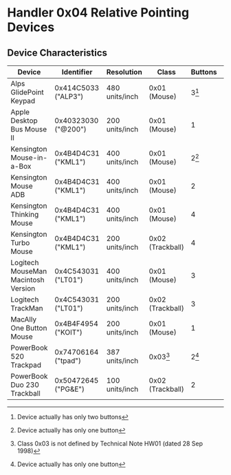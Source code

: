 # Handler 0x04 Relative Pointing Devices

## Device Characteristics

| Device                              | Identifier          | Resolution     | Class            | Buttons | Source            |
| ----------------------------------- | ------------------- | -------------- | ---------------- | ------- | ----------------- |
| Alps GlidePoint Keypad              | 0x414C5033 ("ALP3") | 480 units/inch | 0x01 (Mouse)     | 3[^2]   | Tashtari          |
| Apple Desktop Bus Mouse II          | 0x40323030 ("@200") | 200 units/inch | 0x01 (Mouse)     | 1       | demik@68kMLA      |
| Kensington Mouse-in-a-Box           | 0x4B4D4C31 ("KML1") | 400 units/inch | 0x01 (Mouse)     | 2[^1]   | demik@68kMLA      |
| Kensington Mouse ADB                | 0x4B4D4C31 ("KML1") | 400 units/inch | 0x01 (Mouse)     | 2       | Tashtari          |
| Kensington Thinking Mouse           | 0x4B4D4C31 ("KML1") | 400 units/inch | 0x01 (Mouse)     | 4       | demik@68kMLA      |
| Kensington Turbo Mouse              | 0x4B4D4C31 ("KML1") | 200 units/inch | 0x02 (Trackball) | 4       | Tashtari          |
| Logitech MouseMan Macintosh Version | 0x4C543031 ("LT01") | 400 units/inch | 0x01 (Mouse)     | 3       | nyef@68kMLA       |
| Logitech TrackMan                   | 0x4C543031 ("LT01") | 200 units/inch | 0x02 (Trackball) | 3       | Tashtari          |
| MacAlly One Button Mouse            | 0x4B4F4954 ("KOIT") | 200 units/inch | 0x01 (Mouse)     | 1       | Tashtari          |
| PowerBook 520 Trackpad              | 0x74706164 ("tpad") | 387 units/inch | 0x03[^3]         | 2[^1]   | demik@68kMLA      |
| PowerBook Duo 230 Trackball         | 0x50472645 ("PG&E") | 100 units/inch | 0x02 (Trackball) | 2       | mdeverhart@68kMLA |

[^1]: Device actually has only one button
[^2]: Device actually has only two buttons
[^3]: Class 0x03 is not defined by Technical Note HW01 (dated 28 Sep 1998)
